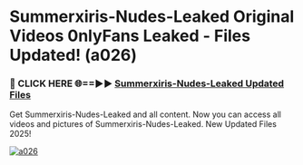 # Summerxiris-Nudes-Leaked Original Videos 0nlyFans Leaked - Files Updated! (a026)

<h3>🔴 CLICK HERE 🌐==►► <a href="https://tinyurl.com/5h6xmrr3" rel="nofollow">Summerxiris-Nudes-Leaked Updated Files</a></h3>

Get Summerxiris-Nudes-Leaked and all content. Now you can access all videos and pictures of Summerxiris-Nudes-Leaked. New Updated Files 2025!

[![a026](https://i.imgur.com/KVD873Z.gif)](https://tinyurl.com/5h6xmrr3)
